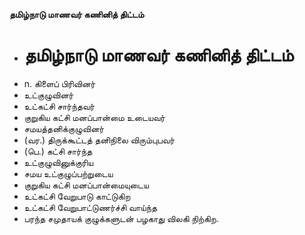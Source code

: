 **தமிழ்நாடு மாணவர் கணினித் திட்டம்**
- # தமிழ்நாடு மாணவர் கணினித் திட்டம்
- n. கிளைப் பிரிவினர்
- உட்குழுவினர்
- உட்கட்சி சார்ந்தவர்
- குறுகிய கட்சி மனப்பான்மை உடையவர்
- சமயத்தனிக்குழுவினர்
- (வர.) திருக்கூட்டத் தனிநிலை விரும்புபவர்
- (பெ.) கட்சி சார்ந்த
- உட்குழுவினுக்குரிய
- சமய உட்குழுப்பற்றுடைய
- குறுகிய கட்சி மனப்பான்மையுடைய
- உட்கட்சி வேறுபாடு காட்டுகிற
- உட்கட்சி வேறுபாட்டுணர்ச்சி வாய்ந்த
- பரந்த சமுதாயக் குழுக்களுடன் பழகாது விலகி நிற்கிற.

